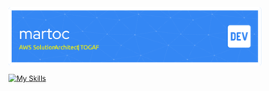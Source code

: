 ![Header](./images/header.png)

[![My Skills](https://skillicons.dev/icons?i=aws,kubernetes,docker,bash,terraform,ansible,vscode,go,java,spring,hibernate,c,cpp,cs,js,ts,nodejs,npm,react,angular,ember,ruby,php,py,django,git,github,githubactions,apple,linux,kafka,rabbitmq,mysql,redis,postgres,mongodb,nginx)](https://skillicons.dev)
